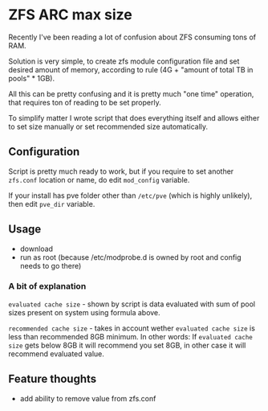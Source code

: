 # ZFS ARC max size
Recently I've been reading a lot of confusion about ZFS consuming tons of RAM. 

Solution is very simple, to create zfs module configuration file and set desired amount of memory, according to rule (4G +  "amount of total TB in pools" * 1GB).

All this can be pretty confusing and it is pretty much "one time" operation, that requires ton of reading to be set properly.

To simplify matter I wrote script that does everything itself and allows either to set size manually or set recommended size automatically.

## Configuration
Script is pretty much ready to work, but if you require to set another `zfs.conf` location or name, do edit `mod_config` variable.

If your install has pve folder other than `/etc/pve` (which is highly unlikely), then edit `pve_dir` variable.

## Usage
- download
- run as root (because /etc/modprobe.d is owned by root and config needs to go there)

### A bit of explanation
`evaluated cache size` - shown by script is data evaluated with sum of pool sizes present on system using formula above.

`recommended cache size` - takes in account wether `evaluated cache size` is less than recommended 8GB minimum. In other words: If `evaluated cache size` gets below 8GB it will recommend you set 8GB, in other case it will recommend evaluated value.


## Feature thoughts
- add ability to remove value from zfs.conf
